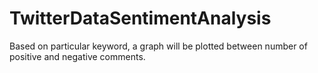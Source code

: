 # TwitterDataSentimentAnalysis
Based on particular keyword, a graph will be plotted between number of positive and negative comments.
